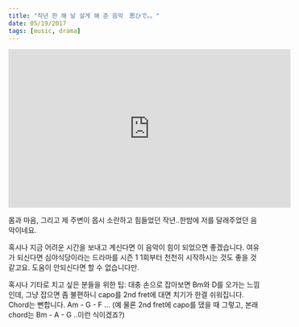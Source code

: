 ```yaml
---
title: "작년 한 해 날 살게 해 준 음악　思ひで。。"
date: 05/19/2017
tags: [music, drama]
---
```


<iframe width="560" height="315" src="https://www.youtube.com/embed/lopUDQ2QfmM" frameborder="0" allowfullscreen></iframe>

몸과 마음, 그리고 제 주변이 몹시 소란하고 힘들었던 작년..한밤에 저를 달래주었던 음악이네요. 

혹시나 지금 어려운 시간을 보내고 계신다면 이 음악이 힘이 되었으면 좋겠습니다. 여유가 되신다면 심야식당이라는 드라마를 시즌 1 1회부터 천천히 시작하시는 것도 좋을 것 같고요. 도움이 안되신다면 할 수 없습니다만. 

혹시나 기타로 치고 싶은 분들을 위한 팁: 대충 손으로 잡아보면 Bm와 D를 오가는 느낌인데, 그냥 잡으면 좀 불편하니 capo를 2nd fret에 대면 치기가 한결 쉬워집니다. Chord는 뻔합니다. Am - G - F ... (예 물론 2nd fret에 capo를 댔을 때 그렇고, 본래 chord는 Bm - A - G ..이런 식이겠죠?)
